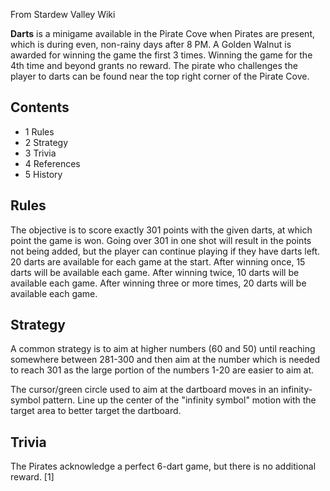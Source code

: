From Stardew Valley Wiki

**Darts** is a minigame available in the Pirate Cove when Pirates are present, which is during even, non-rainy days after 8 PM. A Golden Walnut is awarded for winning the game the first 3 times. Winning the game for the 4th time and beyond grants no reward. The pirate who challenges the player to darts can be found near the top right corner of the Pirate Cove.

## Contents

- 1 Rules
- 2 Strategy
- 3 Trivia
- 4 References
- 5 History

## Rules

The objective is to score exactly 301 points with the given darts, at which point the game is won. Going over 301 in one shot will result in the points not being added, but the player can continue playing if they have darts left. 20 darts are available for each game at the start. After winning once, 15 darts will be available each game. After winning twice, 10 darts will be available each game. After winning three or more times, 20 darts will be available each game.

## Strategy

A common strategy is to aim at higher numbers (60 and 50) until reaching somewhere between 281-300 and then aim at the number which is needed to reach 301 as the large portion of the numbers 1-20 are easier to aim at.

The cursor/green circle used to aim at the dartboard moves in an infinity-symbol pattern. Line up the center of the "infinity symbol" motion with the target area to better target the dartboard.

## Trivia

The Pirates acknowledge a perfect 6-dart game, but there is no additional reward. \[1]